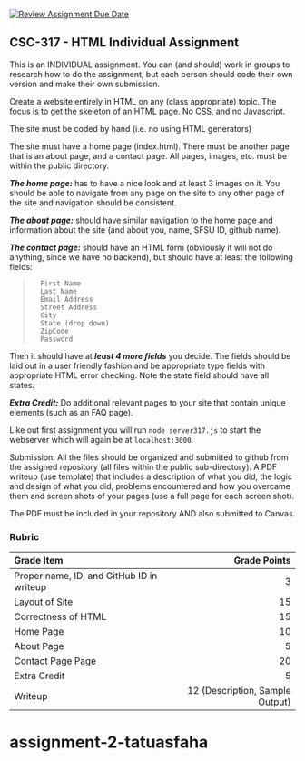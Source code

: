[![Review Assignment Due Date](https://classroom.github.com/assets/deadline-readme-button-24ddc0f5d75046c5622901739e7c5dd533143b0c8e959d652212380cedb1ea36.svg)](https://classroom.github.com/a/ElDnZozX)
## CSC-317 - HTML Individual Assignment

This is an INDIVIDUAL assignment. You can (and should) work in groups to research how to do the assignment, but each person should code their own version and make their own submission.

Create a website entirely in HTML on any (class appropriate) topic. The focus is to get the skeleton of an HTML page. No CSS, and no Javascript.

The site must be coded by hand (i.e. no using HTML generators)

The site must have a home page (index.html).  There must be another page that is an about page, and a contact page.  All pages, images, etc. must be within the public directory.

**_The home page:_**  has to have a nice look and at least 3 images on it.  You should be able to navigate from any page on the site to any other page of the site and navigation should be consistent.

**_The about page:_**  should have similar navigation to the home page and information about the site (and about you, name, SFSU ID, github name).

**_The contact page:_**  should have an HTML form (obviously it will not do anything, since we have no backend), but should have at least the following fields:
> 		First Name
> 		Last Name
> 		Email Address
> 		Street Address
> 		City
> 		State (drop down)
> 		ZipCode
> 		Password
		
Then it should have at **_least 4 more fields_** you decide.
The fields should be laid out in a user friendly fashion and be appropriate type fields with appropriate HTML error checking. Note the state field should have all states.

**_Extra Credit:_**	Do additional relevant pages to your site that contain unique elements (such as an FAQ page).

Like out first assignment you will run `node server317.js` to start the webserver which will again be at `localhost:3000`.

Submission:  All the files should be organized and submitted to github from the assigned repository (all files within the public sub-directory).  A PDF writeup (use template) that includes a description of what you did, the logic and design of what you did, problems encountered and how you overcame them and screen shots of your pages (use a full page for each screen shot). 

The PDF must be included in your repository AND also submitted to Canvas.


### **Rubric**

| Grade Item        | Grade Points                                |
|:------------------|--------------------------------------------:|
| Proper name, ID, and GitHub ID in writeup  | 3                                           |
| Layout of Site | 15                                          |
| Correctness of HTML     | 15                                           |
| Home Page     | 10                                           |
| About Page     | 5                                           |
| Contact Page Page     | 20                                           |
| Extra Credit     | 5                                           |
| Writeup           | 12 (Description, Sample Output) |
# assignment-2-tatuasfaha

